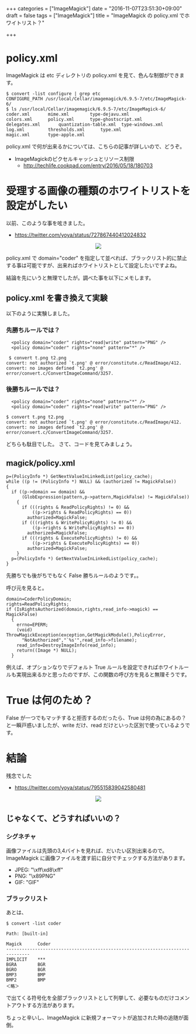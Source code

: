 +++
categories = ["ImageMagick"]
date = "2016-11-07T23:51:30+09:00"
draft = false
tags = ["ImageMagick"]
title = "ImageMagick の policy.xml でホワイトリスト？"

+++

# policy.xml

ImageMagick は etc ディレクトリの policy.xml を見て、色んな制御ができます。

```
$ convert -list configure | grep etc
CONFIGURE_PATH /usr/local/Cellar/imagemagick/6.9.5-7/etc/ImageMagick-6/
$ ls /usr/local/Cellar/imagemagick/6.9.5-7/etc/ImageMagick-6/
coder.xml		mime.xml		type-dejavu.xml
colors.xml		policy.xml		type-ghostscript.xml
delegates.xml		quantization-table.xml	type-windows.xml
log.xml			thresholds.xml		type.xml
magic.xml		type-apple.xml
```

policy.xml で何が出来るかについては、こちらの記事が詳しいので、どうぞ。

- ImageMagickのピクセルキャッシュとリソース制限
  -  http://techlife.cookpad.com/entry/2016/05/18/180703

# 受理する画像の種類のホワイトリストを設定がしたい

以前、このような事を呟きました。

- https://twitter.com/yoya/status/727867440412024832
<center> <img src="../tweet01-h.png" /> </center>

policy.xml で domain="coder" を指定して並べれば、ブラックリスト的に禁止する事は可能ですが、出来ればホワイトリストとして設定したいですよね。

結論を先にいうと無理でしたが。調べた事を以下にメモします。

## policy.xml を書き換えて実験

以下のように実験しました。

### 先勝ちルールでは？
```
  <policy domain="coder" rights="read|write" pattern="PNG" />
  <policy domain="coder" rights="none" pattern="*" />
```
```
 $ convert t.png t2.png
convert: not authorized `t.png' @ error/constitute.c/ReadImage/412.
convert: no images defined `t2.png' @ error/convert.c/ConvertImageCommand/3257.
```

### 後勝ちルールでは？
```
  <policy domain="coder" rights="none" pattern="*" />
  <policy domain="coder" rights="read|write" pattern="PNG" />
```
```
$ convert t.png t2.png
convert: not authorized `t.png' @ error/constitute.c/ReadImage/412.
convert: no images defined `t2.png' @ error/convert.c/ConvertImageCommand/3257.
```

どちらも駄目でした。
さて、コードを見てみましょう。


## magick/policy.xml

```
p=(PolicyInfo *) GetNextValueInLinkedList(policy_cache);
while ((p != (PolicyInfo *) NULL) && (authorized != MagickFalse))
{
  if ((p->domain == domain) &&
      (GlobExpression(pattern,p->pattern,MagickFalse) != MagickFalse))
    {
      if (((rights & ReadPolicyRights) != 0) &&
          ((p->rights & ReadPolicyRights) == 0))
        authorized=MagickFalse;
      if (((rights & WritePolicyRights) != 0) &&
          ((p->rights & WritePolicyRights) == 0))
        authorized=MagickFalse;
      if (((rights & ExecutePolicyRights) != 0) &&
          ((p->rights & ExecutePolicyRights) == 0))
        authorized=MagickFalse;
    }
  p=(PolicyInfo *) GetNextValueInLinkedList(policy_cache);
}
```

先勝ちでも後がちでもなく False 勝ちルールのようです。。

呼び元を見ると。

```
domain=CoderPolicyDomain;
rights=ReadPolicyRights;
if (IsRightsAuthorized(domain,rights,read_info->magick) == MagickFalse)
  {
    errno=EPERM;
    (void) ThrowMagickException(exception,GetMagickModule(),PolicyError,
      "NotAuthorized","`%s'",read_info->filename);
    read_info=DestroyImageInfo(read_info);
    return((Image *) NULL);
  }
```

例えば、オプションなりでデフォルト True ルールを設定できればホワイトルールも実現出来るかと思ったのですが、この関数の呼び方を見ると無理そうです。

# True は何のため？

False が一つでもマッチすると拒否するのだったら、True は何の為にあるの？と一瞬戸惑いましたが、write だけ、read だけといった区別で使っているようです。

# 結論

残念でした

- https://twitter.com/yoya/status/795515839042580481
<center> <img src="../tweet02-h.png" /> </center>

## じゃなくて、どうすればいいの？

### シグネチャ

画像ファイルは先頭の3,4バイトを見れば、だいたい区別出来るので。ImageMagick に画像ファイルを渡す前に自分でチェックする方法があります。

- JPEG: "\xff\xd8\xff"
- PNG: "\x89PNG"
- GIF: "GIF"

### ブラックリスト

あとは、
```
$ convert -list coder

Path: [built-in]

Magick      Coder
-------------------------------------------------------------------------------
IMPLICIT    ***
BGRA        BGR
BGRO        BGR
BMP3        BMP
BMP2        BMP
＜略＞
```

で出てくる符号化を全部ブラックリストとして列挙して、必要なものだけコメントアウトする方法があります。

ちょっと辛いし、ImageMagick に新規フォーマットが追加された時の追随が面倒。
